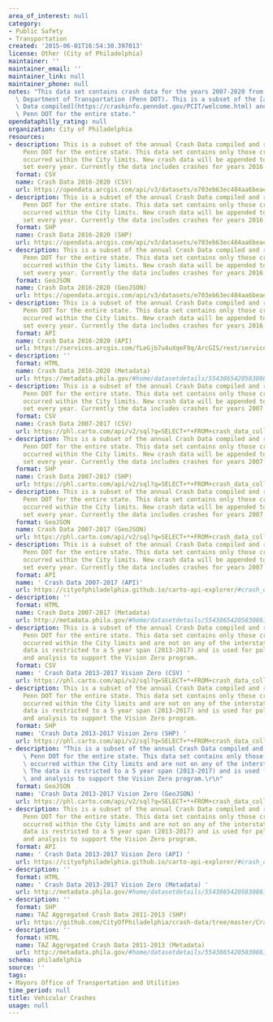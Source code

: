 ```yaml
---
area_of_interest: null
category:
- Public Safety
- Transportation
created: '2015-06-01T16:54:30.397013'
license: Other (City of Philadelphia)
maintainer: ''
maintainer_email: ''
maintainer_link: null
maintainer_phone: null
notes: "This data set contains crash data for the years 2007-2020 from the Pennsylvania\
  \ Department of Transportation (Penn DOT). This is a subset of the [annual Crash\
  \ Data compiled](https://crashinfo.penndot.gov/PCIT/welcome.html) and released by\
  \ Penn DOT for the entire state."
opendataphilly_rating: null
organization: City of Philadelphia
resources:
- description: This is a subset of the annual Crash Data compiled and released by
    Penn DOT for the entire state. This data set contains only those crashes that
    occurred within the City limits. New crash data will be appended to this data
    set every year. Currently the data includes crashes for years 2016 to 2020.
  format: CSV
  name: Crash Data 2016-2020 (CSV)
  url: https://opendata.arcgis.com/api/v3/datasets/e703eb63ec484aa6beae1268372efa53_0/downloads/data?format=csv&spatialRefId=4326
- description: This is a subset of the annual Crash Data compiled and released by
    Penn DOT for the entire state. This data set contains only those crashes that
    occurred within the City limits. New crash data will be appended to this data
    set every year. Currently the data includes crashes for years 2016 to 2020.
  format: SHP
  name: Crash Data 2016-2020 (SHP)
  url: https://opendata.arcgis.com/api/v3/datasets/e703eb63ec484aa6beae1268372efa53_0/downloads/data?format=shp&spatialRefId=4326
- description: This is a subset of the annual Crash Data compiled and released by
    Penn DOT for the entire state. This data set contains only those crashes that
    occurred within the City limits. New crash data will be appended to this data
    set every year. Currently the data includes crashes for years 2016 to 2020.
  format: GeoJSON
  name: Crash Data 2016-2020 (GeoJSON)
  url: https://opendata.arcgis.com/api/v3/datasets/e703eb63ec484aa6beae1268372efa53_0/downloads/data?format=geojson&spatialRefId=4326
- description: This is a subset of the annual Crash Data compiled and released by
    Penn DOT for the entire state. This data set contains only those crashes that
    occurred within the City limits. New crash data will be appended to this data
    set every year. Currently the data includes crashes for years 2016 to 2020.
  format: API
  name: Crash Data 2016-2020 (API)
  url: https://services.arcgis.com/fLeGjb7u4uXqeF9q/ArcGIS/rest/services/COLLISION_CRASH_2016_2020/FeatureServer/0/query?where=1%3D1
- description: ''
  format: HTML
  name: Crash Data 2016-2020 (Metadata)
  url: https://metadata.phila.gov/#home/datasetdetails/5543865420583086178c4eba/representationdetails/61df22921ad754001febb95a/
- description: This is a subset of the annual Crash Data compiled and released by
    Penn DOT for the entire state. This data set contains only those crashes that
    occurred within the City limits. New crash data will be appended to this data
    set every year. Currently the data includes crashes for years 2007 to 2017.
  format: CSV
  name: Crash Data 2007-2017 (CSV)
  url: https://phl.carto.com/api/v2/sql?q=SELECT+*+FROM+crash_data_collision_crash_2007_2017&filename=crash_data_collision_crash_2007_2017&format=csv&skipfields=cartodb_id,the_geom,the_geom_webmercator
- description: This is a subset of the annual Crash Data compiled and released by
    Penn DOT for the entire state. This data set contains only those crashes that
    occurred within the City limits. New crash data will be appended to this data
    set every year. Currently the data includes crashes for years 2007 to 2017.
  format: SHP
  name: Crash Data 2007-2017 (SHP)
  url: https://phl.carto.com/api/v2/sql?q=SELECT+*+FROM+crash_data_collision_crash_2007_2017&filename=crash_data_collision_crash_2007_2017&format=shp&skipfields=cartodb_id
- description: This is a subset of the annual Crash Data compiled and released by
    Penn DOT for the entire state. This data set contains only those crashes that
    occurred within the City limits. New crash data will be appended to this data
    set every year. Currently the data includes crashes for years 2007 to 2017.
  format: GeoJSON
  name: Crash Data 2007-2017 (GeoJSON)
  url: https://phl.carto.com/api/v2/sql?q=SELECT+*+FROM+crash_data_collision_crash_2007_2017&filename=crash_data_collision_crash_2007_2017&format=geojson&skipfields=cartodb_id
- description: This is a subset of the annual Crash Data compiled and released by
    Penn DOT for the entire state. This data set contains only those crashes that
    occurred within the City limits. New crash data will be appended to this data
    set every year. Currently the data includes crashes for years 2007 to 2017.
  format: API
  name: ' Crash Data 2007-2017 (API)'
  url: https://cityofphiladelphia.github.io/carto-api-explorer/#crash_data_collision_crash_2007_2017
- description: ''
  format: HTML
  name: Crash Data 2007-2017 (Metadata)
  url: http://metadata.phila.gov/#home/datasetdetails/5543865420583086178c4eba/representationdetails/5c410c6431621f086214c7cd/
- description: This is a subset of the annual Crash Data compiled and released by
    Penn DOT for the entire state. This data set contains only those crashes that
    occurred within the City limits and are not on any of the interstate roads. The
    data is restricted to a 5 year span (2013-2017) and is used for policy planning
    and analysis to support the Vision Zero program.
  format: CSV
  name: ' Crash Data 2013-2017 Vision Zero (CSV) '
  url: https://phl.carto.com/api/v2/sql?q=SELECT+*+FROM+crash_data_collision_crash_2013_2017_vz&filename=crash_data_collision_crash_2013_2017_vz&format=csv&skipfields=cartodb_id,the_geom,the_geom_webmercator
- description: This is a subset of the annual Crash Data compiled and released by
    Penn DOT for the entire state. This data set contains only those crashes that
    occurred within the City limits and are not on any of the interstate roads. The
    data is restricted to a 5 year span (2013-2017) and is used for policy planning
    and analysis to support the Vision Zero program.
  format: SHP
  name: 'Crash Data 2013-2017 Vision Zero (SHP) '
  url: https://phl.carto.com/api/v2/sql?q=SELECT+*+FROM+crash_data_collision_crash_2013_2017_vz&filename=crash_data_collision_crash_2013_2017_vz&format=shp&skipfields=cartodb_id
- description: "This is a subset of the annual Crash Data compiled and released by\
    \ Penn DOT for the entire state. This data set contains only those crashes that\
    \ occurred within the City limits and are not on any of the interstate roads.\
    \ The data is restricted to a 5 year span (2013-2017) and is used for policy planning\
    \ and analysis to support the Vision Zero program.\r\n"
  format: GeoJSON
  name: 'Crash Data 2013-2017 Vision Zero (GeoJSON) '
  url: https://phl.carto.com/api/v2/sql?q=SELECT+*+FROM+crash_data_collision_crash_2013_2017_vz&filename=crash_data_collision_crash_2013_2017_vz&format=geojson&skipfields=cartodb_id
- description: This is a subset of the annual Crash Data compiled and released by
    Penn DOT for the entire state. This data set contains only those crashes that
    occurred within the City limits and are not on any of the interstate roads. The
    data is restricted to a 5 year span (2013-2017) and is used for policy planning
    and analysis to support the Vision Zero program.
  format: API
  name: ' Crash Data 2013-2017 Vision Zero (API) '
  url: https://cityofphiladelphia.github.io/carto-api-explorer/#crash_data_collision_crash_2013_2017_vz
- description: ''
  format: HTML
  name: ' Crash Data 2013-2017 Vision Zero (Metadata) '
  url: http://metadata.phila.gov/#home/datasetdetails/5543865420583086178c4eba/representationdetails/5c4114cde23cad276ca4245c/
- description: ''
  format: SHP
  name: TAZ Aggregated Crash Data 2011-2013 (SHP)
  url: https://github.com/CityOfPhiladelphia/crash-data/tree/master/CrashData_2011_2013_NoFreeways
- description: ''
  format: HTML
  name: TAZ Aggregated Crash Data 2011-2013 (Metadata)
  url: http://metadata.phila.gov/#home/datasetdetails/5543865420583086178c4eba/representationdetails/55708cb1769f8e8c48483217/
schema: philadelphia
source: ''
tags:
- Mayors Office of Transportation and Utilities
time_period: null
title: Vehicular Crashes
usage: null
---
```

